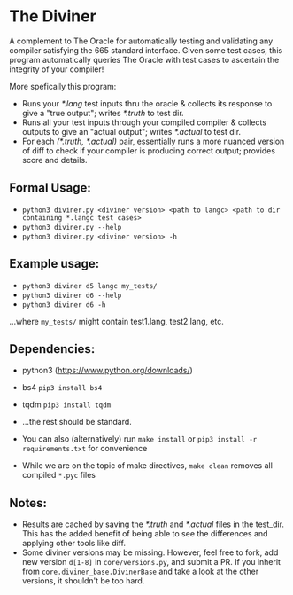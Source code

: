 # The Diviner
A complement to The Oracle for automatically testing and validating any compiler satisfying the 665 standard interface. Given some test cases, this program automatically queries The Oracle with test cases to ascertain the integrity of your compiler!

More spefically this program:
* Runs your *\*.lang* test inputs thru the oracle & collects its response to give a "true output"; writes *\*.truth* to test dir.
* Runs all your test inputs through your compiled compiler & collects outputs to give an "actual output"; writes *\*.actual* to test dir.
* For each *(\*.truth, \*.actual)* pair, essentially runs a more nuanced version of diff to check if your compiler is producing correct output; provides score and details.       

## Formal Usage:
* `python3 diviner.py <diviner version> <path to langc> <path to dir containing *.langc test cases>`
* `python3 diviner.py --help`
* `python3 diviner.py <diviner version> -h`

## Example usage:
* `python3 diviner d5 langc my_tests/`
* `python3 diviner d6 --help`
* `python3 diviner d6 -h`
    
...where `my_tests/` might contain test1.lang, test2.lang, etc.
    
## Dependencies:
* python3 (https://www.python.org/downloads/)
* bs4 `pip3 install bs4`
* tqdm `pip3 install tqdm`
* ...the rest should be standard.

* You can also (alternatively) run `make install` or `pip3 install -r requirements.txt` for convenience
* While we are on the topic of make directives, `make clean` removes all compiled `*.pyc` files
    
    
## Notes:
* Results are cached by saving the *\*.truth* and *\*.actual* files in the test_dir. This has the added benefit of being able to see the differences and applying other tools like diff.
* Some diviner versions may be missing. However, feel free to fork, add new version `d[1-8]` in `core/versions.py`, and submit a PR. If you inherit from `core.diviner_base.DivinerBase` and take a look at the other versions, it shouldn't be too hard.
